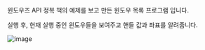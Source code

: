  윈도우즈 API 정복 책의 예제를 보고 만든 윈도우 목록 프로그램 입니다.
 
 실행 후, 현재 실행 중인 윈도우들을 보여주고 핸들 값과 좌표를 알려줍니다.
 
 ![image](https://user-images.githubusercontent.com/82144761/144822968-df3f36c1-9c65-4368-85e6-4e9aa4fef638.png)
